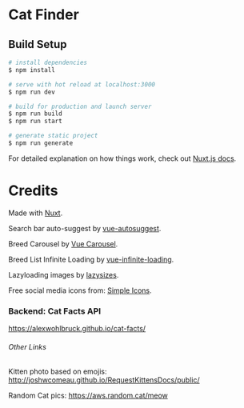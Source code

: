 # Cat Finder

## Build Setup

```bash
# install dependencies
$ npm install

# serve with hot reload at localhost:3000
$ npm run dev

# build for production and launch server
$ npm run build
$ npm run start

# generate static project
$ npm run generate
```

For detailed explanation on how things work, check out [Nuxt.js docs](https://nuxtjs.org).



# Credits

Made with [Nuxt](https://nuxtjs.org).

Search bar auto-suggest by [vue-autosuggest](https://github.com/darrenjennings/vue-autosuggest).

Breed Carousel by [Vue Carousel](https://github.com/SSENSE/vue-carousel).

Breed List Infinite Loading by [vue-infinite-loading](https://github.com//PeachScript/vue-infinite-loading).

Lazyloading images by [lazysizes](https://github.com/aFarkas/lazysizes).

Free social media icons from: [Simple Icons](http://simpleicons.org).

### Backend: Cat Facts API
https://alexwohlbruck.github.io/cat-facts/

###### Other Links
Kitten photo based on emojis:
http://joshwcomeau.github.io/RequestKittensDocs/public/

Random Cat pics:
https://aws.random.cat/meow